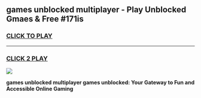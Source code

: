 
## games unblocked multiplayer - Play Unblocked Gmaes & Free #171is
<h3>
<a href="https://premium.freeplayer.one?title=games_unblocked_multiplayer&ref=01M">CLICK TO PLAY</a></h3>
<hr>

<h3>
<a href="https://premium.freeplayer.one?title=games_unblocked_multiplayer&ref=01M">CLICK 2 PLAY</a>
  
</h3>

<a href="https://premium.freeplayer.one?title=games_unblocked_multiplayer&ref=01M"><img src="https://clearcache.store/games.png"></a>


**games unblocked multiplayer games unblocked: Your Gateway to Fun and Accessible Online Gaming**
